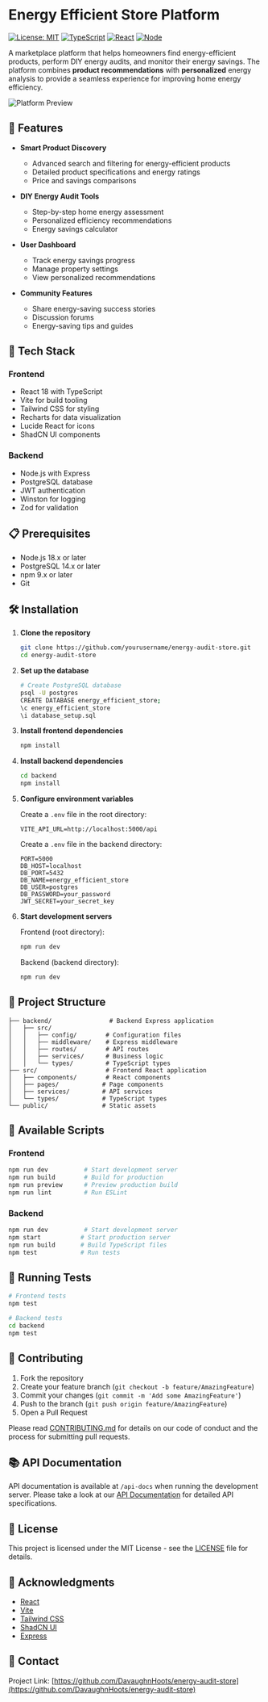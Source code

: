 # Energy Efficient Store Platform

[![License: MIT](https://img.shields.io/badge/License-MIT-yellow.svg)](https://opensource.org/licenses/MIT)
[![TypeScript](https://img.shields.io/badge/TypeScript-5.2.2-blue)](https://www.typescriptlang.org/)
[![React](https://img.shields.io/badge/React-18.2.0-blue)](https://reactjs.org/)
[![Node](https://img.shields.io/badge/Node-18.x-green)](https://nodejs.org/)

A marketplace platform that helps homeowners find energy-efficient products, perform DIY energy audits, and monitor their energy savings. The platform combines **product recommendations** with **__personalized__** energy analysis to provide a seamless experience for improving home energy efficiency.

![Platform Preview](./src/assets/website%20logo.png)

## 🌟 Features

- **Smart Product Discovery**
  - Advanced search and filtering for energy-efficient products
  - Detailed product specifications and energy ratings
  - Price and savings comparisons

- **DIY Energy Audit Tools**
  - Step-by-step home energy assessment
  - Personalized efficiency recommendations
  - Energy savings calculator

- **User Dashboard**
  - Track energy savings progress
  - Manage property settings
  - View personalized recommendations

- **Community Features**
  - Share energy-saving success stories
  - Discussion forums
  - Energy-saving tips and guides

## 🚀 Tech Stack

### Frontend
- React 18 with TypeScript
- Vite for build tooling
- Tailwind CSS for styling
- Recharts for data visualization
- Lucide React for icons
- ShadCN UI components

### Backend
- Node.js with Express
- PostgreSQL database
- JWT authentication
- Winston for logging
- Zod for validation

## 📋 Prerequisites

- Node.js 18.x or later
- PostgreSQL 14.x or later
- npm 9.x or later
- Git

## 🛠️ Installation

1. **Clone the repository**
   ```bash
   git clone https://github.com/yourusername/energy-audit-store.git
   cd energy-audit-store
   ```

2. **Set up the database**
   ```bash
   # Create PostgreSQL database
   psql -U postgres
   CREATE DATABASE energy_efficient_store;
   \c energy_efficient_store
   \i database_setup.sql
   ```

3. **Install frontend dependencies**
   ```bash
   npm install
   ```

4. **Install backend dependencies**
   ```bash
   cd backend
   npm install
   ```

5. **Configure environment variables**

   Create a `.env` file in the root directory:
   ```env
   VITE_API_URL=http://localhost:5000/api
   ```

   Create a `.env` file in the backend directory:
   ```env
   PORT=5000
   DB_HOST=localhost
   DB_PORT=5432
   DB_NAME=energy_efficient_store
   DB_USER=postgres
   DB_PASSWORD=your_password
   JWT_SECRET=your_secret_key
   ```

6. **Start development servers**

   Frontend (root directory):
   ```bash
   npm run dev
   ```

   Backend (backend directory):
   ```bash
   npm run dev
   ```

## 📁 Project Structure

```
├── backend/                # Backend Express application
│   ├── src/
│   │   ├── config/        # Configuration files
│   │   ├── middleware/    # Express middleware
│   │   ├── routes/        # API routes
│   │   ├── services/      # Business logic
│   │   └── types/         # TypeScript types
├── src/                   # Frontend React application
│   ├── components/        # React components
│   ├── pages/            # Page components
│   ├── services/         # API services
│   └── types/            # TypeScript types
└── public/               # Static assets
```

## 🔨 Available Scripts

### Frontend

```bash
npm run dev          # Start development server
npm run build        # Build for production
npm run preview      # Preview production build
npm run lint         # Run ESLint
```

### Backend

```bash
npm run dev          # Start development server
npm start           # Start production server
npm run build       # Build TypeScript files
npm test            # Run tests
```

## 🧪 Running Tests

```bash
# Frontend tests
npm test

# Backend tests
cd backend
npm test
```

## 🤝 Contributing

1. Fork the repository
2. Create your feature branch (`git checkout -b feature/AmazingFeature`)
3. Commit your changes (`git commit -m 'Add some AmazingFeature'`)
4. Push to the branch (`git push origin feature/AmazingFeature`)
5. Open a Pull Request

Please read [CONTRIBUTING.md](CONTRIBUTING.md) for details on our code of conduct and the process for submitting pull requests.

## 📚 API Documentation

API documentation is available at `/api-docs` when running the development server. Please take a look at our [API Documentation](./backend/README.md) for detailed API specifications.

## 📄 License

This project is licensed under the MIT License - see the [LICENSE](LICENSE) file for details.

## 🙏 Acknowledgments

- [React](https://reactjs.org/)
- [Vite](https://vitejs.dev/)
- [Tailwind CSS](https://tailwindcss.com/)
- [ShadCN UI](https://ui.shadcn.com/)
- [Express](https://expressjs.com/)

## 📧 Contact

Project Link: [https://github.com/DavaughnHoots/energy-audit-store](https://github.com/DavaughnHoots/energy-audit-store)
